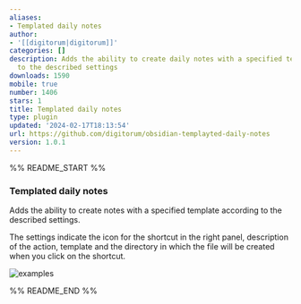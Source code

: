 ```yaml
---
aliases:
- Templated daily notes
author:
- '[[digitorum|digitorum]]'
categories: []
description: Adds the ability to create daily notes with a specified template according
  to the described settings
downloads: 1590
mobile: true
number: 1406
stars: 1
title: Templated daily notes
type: plugin
updated: '2024-02-17T18:13:54'
url: https://github.com/digitorum/obsidian-templayted-daily-notes
version: 1.0.1
---
```


%% README_START %%

### Templated daily notes

Adds the ability to create notes with a specified template according to the described settings.

The settings indicate the icon for the shortcut in the right panel, description of the action, template and the directory in which the file will be created when you click on the shortcut.


![examples](https://github.com/digitorum/obsidian-templayted-daily-notes/assets/5095549/c9967a6f-7598-4680-8e09-4bf8edb2d520)


%% README_END %%